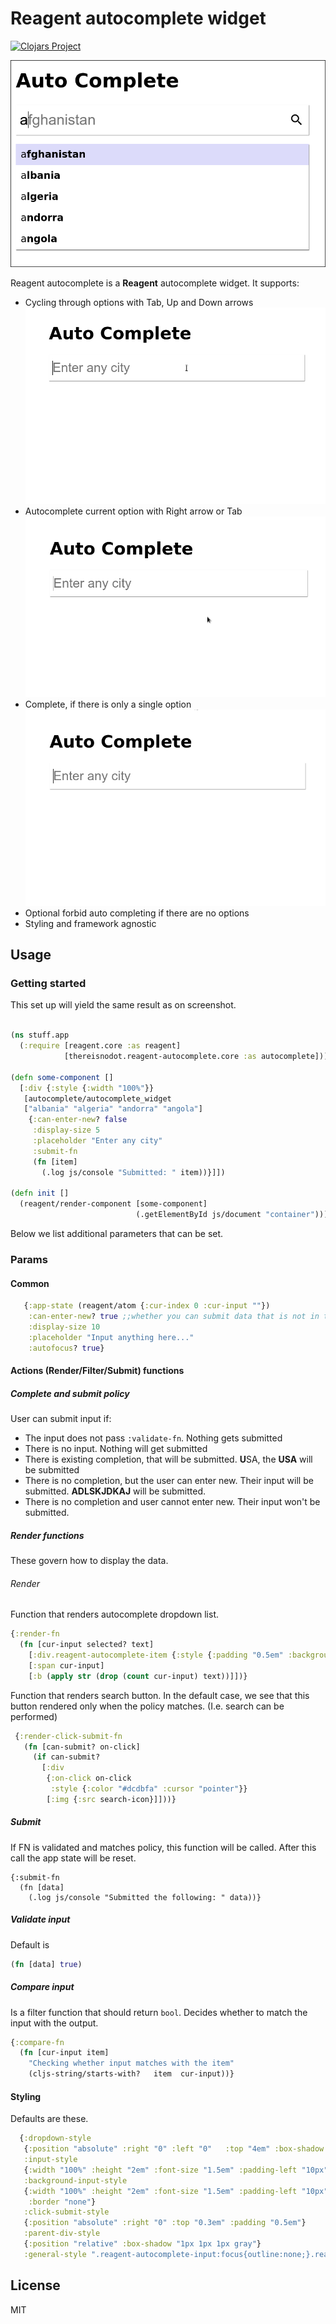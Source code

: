 # Reagent autocomplete widget

[![Clojars Project](https://img.shields.io/clojars/v/thereisnodot/reagent_autocomplete.svg)](https://clojars.org/thereisnodot/reagent_autocomplete)

<img src="https://raw.githubusercontent.com/MichaelLeachim/reagent_autocomplete/master/images/capture.png" style="text-align:center;"></img>

Reagent autocomplete is a  **Reagent** autocomplete widget. 
It supports:

* Cycling through options with Tab, Up and Down arrows
  <img src="https://raw.githubusercontent.com/MichaelLeachim/reagent_autocomplete/master/images/cycling.gif" style="text-align:center;"></img>
* Autocomplete current option with Right arrow or Tab
  <img src="https://raw.githubusercontent.com/MichaelLeachim/reagent_autocomplete/master/images/right_arrow.gif" style="text-align:center;"></img>
* Complete, if there is only a single option
  <img src="https://raw.githubusercontent.com/MichaelLeachim/reagent_autocomplete/master/images/complete_single.gif" style="text-align:center;"></img>
* Optional forbid auto completing if there are no options
* Styling and framework agnostic

## Usage

### Getting started

This set up will yield the same result as on screenshot. 

```clojure

(ns stuff.app
  (:require [reagent.core :as reagent]
            [thereisnodot.reagent-autocomplete.core :as autocomplete]))
            
(defn some-component []
  [:div {:style {:width "100%"}}
   [autocomplete/autocomplete_widget
   ["albania" "algeria" "andorra" "angola"]
    {:can-enter-new? false
     :display-size 5
     :placeholder "Enter any city"
     :submit-fn
     (fn [item]
       (.log js/console "Submitted: " item))}]])
       
(defn init []
  (reagent/render-component [some-component]
                            (.getElementById js/document "container")))

```

Below we list additional parameters that can be set. 

### Params

#### Common
```clojure
   {:app-state (reagent/atom {:cur-index 0 :cur-input ""})
    :can-enter-new? true ;;whether you can submit data that is not in the list of completions
    :display-size 10
    :placeholder "Input anything here..."
    :autofocus? true}
```



#### Actions (Render/Filter/Submit) functions

##### Complete and submit policy

User can submit input if:

* The input does not pass `:validate-fn`. Nothing gets submitted
* There is no input. Nothing will get submitted
* There is existing completion, that will be submitted. **U**SA, the **USA** will be submitted
* There is no completion, but the user can enter new. Their input will be submitted. **ADLSKJDKAJ** will be submitted. 
* There is no completion and user cannot enter new. Their input won't be submitted. 

##### Render functions 

These govern how to display the data. 

######  Render

Function that renders autocomplete dropdown list. 

```clojure
{:render-fn
  (fn [cur-input selected? text]
    [:div.reagent-autocomplete-item {:style {:padding "0.5em" :background (if  selected? "#dcdbfa" "white") :font-size "1em" :cursor "pointer"}}
    [:span cur-input]
    [:b (apply str (drop (count cur-input) text))]])}
```

Function that renders search button. 
In the default case, we see that this button rendered 
only when the policy matches. (I.e. search can be performed)

```clojure
 {:render-click-submit-fn
   (fn [can-submit? on-click]
     (if can-submit?
       [:div
        {:on-click on-click
         :style {:color "#dcdbfa" :cursor "pointer"}}
        [:img {:src search-icon}]]))}
```

##### Submit
If FN is validated and matches policy, this function will be called. 
After this call the app state will be reset. 

```
{:submit-fn
  (fn [data]
    (.log js/console "Submitted the following: " data))}
```

##### Validate input
Default is 
```clojure
(fn [data] true)
```

##### Compare input

Is a filter function that should return `bool`. 
Decides whether to match the input with the output.

```clojure
{:compare-fn
  (fn [cur-input item]
    "Checking whether input matches with the item"
    (cljs-string/starts-with?   item  cur-input))}
```

#### Styling

Defaults are these. 


```clojure 
  {:dropdown-style
   {:position "absolute" :right "0" :left "0"   :top "4em" :box-shadow "grey 1px 2px 1px 0px" :background "white" :overflow "hidden"  :border "none" :z-index "999"}
   :input-style
   {:width "100%" :height "2em" :font-size "1.5em" :padding-left "10px" :background "transparent" :border "none"}
   :background-input-style
   {:width "100%" :height "2em" :font-size "1.5em" :padding-left "10px" :color "gray" :position "absolute" :top "0" :right "0" :left "0" :bottom "0" :z-index "-1" :background "white"
    :border "none"}
   :click-submit-style
   {:position "absolute" :right "0" :top "0.3em" :padding "0.5em"}
   :parent-div-style
   {:position "relative" :box-shadow "1px 1px 1px gray"}
   :general-style ".reagent-autocomplete-input:focus{outline:none;}.reagent-autocomplete-item:hover{background:#dcdbfa !important;}"}
```

## License

MIT
